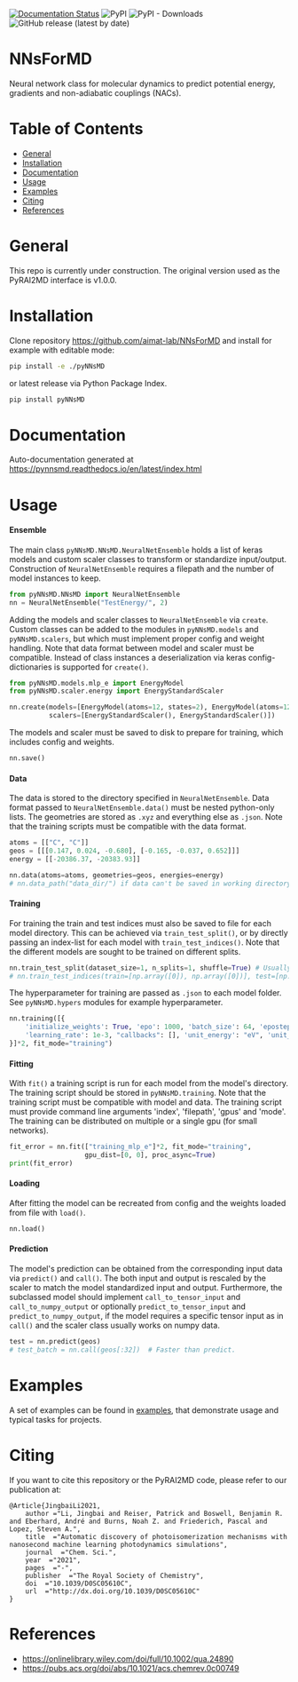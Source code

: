 [![Documentation Status](https://readthedocs.org/projects/pynnsmd/badge/?version=latest)](https://pynnsmd.readthedocs.io/en/latest/?badge=latest)
![PyPI](https://img.shields.io/pypi/v/pyNNsMD)
![PyPI - Downloads](https://img.shields.io/pypi/dm/pyNNsMD)
![GitHub release (latest by date)](https://img.shields.io/github/v/release/aimat-lab/NNsForMD)

# NNsForMD

Neural network class for molecular dynamics to predict potential energy, gradients and non-adiabatic couplings (NACs).

# Table of Contents
* [General](#general)
* [Installation](#installation)
* [Documentation](#documentation)
* [Usage](#usage)
* [Examples](#examples)
* [Citing](#citing)
* [References](#references)

<a name="general"></a>
# General
This repo is currently under construction. The original version used as the PyRAI2MD interface is v1.0.0.



<a name="installation"></a>
# Installation

Clone repository https://github.com/aimat-lab/NNsForMD and install for example with editable mode:

```bash
pip install -e ./pyNNsMD
```
or latest release via Python Package Index.

```bash
pip install pyNNsMD
```

<a name="documentation"></a>
# Documentation

Auto-documentation generated at https://pynnsmd.readthedocs.io/en/latest/index.html

<a name="usage"></a>
# Usage

#### Ensemble
The main class ``pyNNsMD.NNsMD.NeuralNetEnsemble`` holds a list of keras models and custom scaler classes to transform or standardize input/output.
Construction of ``NeuralNetEnsemble`` requires a filepath and the number of model instances to keep.

```python
from pyNNsMD.NNsMD import NeuralNetEnsemble
nn = NeuralNetEnsemble("TestEnergy/", 2)
```

Adding the models and scaler classes to ``NeuralNetEnsemble`` via `create`. 
Custom classes can be added to the modules in ``pyNNsMD.models`` and ``pyNNsMD.scalers``, 
but which must implement proper config and weight handling. 
Note that data format between model and scaler must be compatible.
Instead of class instances a deserialization via keras config-dictionaries is supported for `create()`.

```python
from pyNNsMD.models.mlp_e import EnergyModel
from pyNNsMD.scaler.energy import EnergyStandardScaler

nn.create(models=[EnergyModel(atoms=12, states=2), EnergyModel(atoms=12, states=2)],
          scalers=[EnergyStandardScaler(), EnergyStandardScaler()])
```

The models and scaler must be saved to disk to prepare for training, which includes config and weights.

```python
nn.save()
```

#### Data

The data is stored to the directory specified in ``NeuralNetEnsemble``.
Data format passed to ``NeuralNetEnsemble.data()`` must be nested python-only lists.
The geometries are stored as `.xyz` and everything else as `.json`. 
Note that the training scripts must be compatible with the data format.

```python
atoms = [["C", "C"]]
geos = [[[0.147, 0.024, -0.680], [-0.165, -0.037, 0.652]]]
energy = [[-20386.37, -20383.93]]

nn.data(atoms=atoms, geometries=geos, energies=energy)
# nn.data_path("data_dir/") if data can't be saved in working directory.
```
#### Training

For training the train and test indices must also be saved to file for each model directory.
This can be achieved via ``train_test_split()``, 
or by directly passing an index-list for each model with ``train_test_indices()``.
Note that the different models are sought to be trained on different splits.

```python
nn.train_test_split(dataset_size=1, n_splits=1, shuffle=True) # Usually n_splits=5 or 10
# nn.train_test_indices(train=[np.array([0]), np.array([0])], test=[np.array([0]), np.array([0])])
```

The hyperparameter for training are passed as `.json` to each model folder. 
See ``pyNNsMD.hypers`` modules for example hyperparameter.

```python
nn.training([{
    'initialize_weights': True, 'epo': 1000, 'batch_size': 64, 'epostep': 10, 
    'learning_rate': 1e-3, "callbacks": [], 'unit_energy': "eV", 'unit_gradient': "eV/A"
}]*2, fit_mode="training")
```

#### Fitting

With `fit()` a training script is run for each model from the model's directory. 
The training script should be stored in ``pyNNsMD.training``. 
Note that the training script must be compatible with model and data. 
The training script must provide command line arguments 'index', 'filepath', 'gpus' and 'mode'.
The training can be distributed on multiple or a single gpu (for small networks).

```python
fit_error = nn.fit(["training_mlp_e"]*2, fit_mode="training", 
                   gpu_dist=[0, 0], proc_async=True)
print(fit_error)
```

#### Loading

After fitting the model can be recreated from config and the weights loaded from file with ``load()``.

```python
nn.load()
```

#### Prediction

The model's prediction can be obtained from the corresponding input data via `predict()` and ``call()``.
The both input and output is rescaled by the scaler to match the model standardized input and output.
Furthermore, the subclassed model should implement ``call_to_tensor_input`` and ``call_to_numpy_output`` or optionally
`predict_to_tensor_input` and `predict_to_numpy_output`, 
if the model requires a specific tensor input as in `call()` and the scaler class usually works on numpy data. 

```python
test = nn.predict(geos)
# test_batch = nn.call(geos[:32])  # Faster than predict.
```

<a name="examples"></a>
# Examples

A set of examples can be found in [examples](examples), that demonstrate usage and typical tasks for projects.

<a name="citing"></a>
# Citing

If you want to cite this repository or the PyRAI2MD code, please refer to our publication at:
```
@Article{JingbaiLi2021,
    author ="Li, Jingbai and Reiser, Patrick and Boswell, Benjamin R. and Eberhard, André and Burns, Noah Z. and Friederich, Pascal and Lopez, Steven A.",
    title  ="Automatic discovery of photoisomerization mechanisms with nanosecond machine learning photodynamics simulations",
    journal  ="Chem. Sci.",
    year  ="2021",
    pages  ="-",
    publisher  ="The Royal Society of Chemistry",
    doi  ="10.1039/D0SC05610C",
    url  ="http://dx.doi.org/10.1039/D0SC05610C"
}
```

<a name="references"></a>
# References

* https://onlinelibrary.wiley.com/doi/full/10.1002/qua.24890
* https://pubs.acs.org/doi/abs/10.1021/acs.chemrev.0c00749